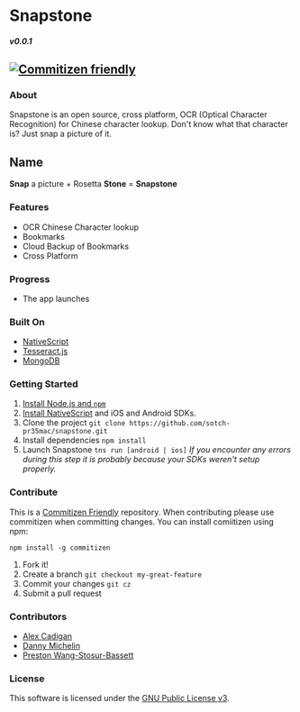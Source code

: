 # Snapstone
##### v0.0.1
<a href="http://commitizen.github.io/cz-cli/"><img src="https://camo.githubusercontent.com/6080f52144977b8b2b20e42408379ce68371aafd/68747470733a2f2f696d672e736869656c64732e696f2f62616467652f636f6d6d6974697a656e2d667269656e646c792d627269676874677265656e2e737667" alt="Commitizen friendly" data-canonical-src="https://img.shields.io/badge/commitizen-friendly-brightgreen.svg" style="max-width:100%;"></a>
---

### About
Snapstone is an open source, cross platform, OCR (Optical Character Recognition) for Chinese character lookup. Don't know what that character is? Just snap a picture of it.

## Name
__Snap__ a picture + Rosetta __Stone__ = __Snapstone__

### Features
- OCR Chinese Character lookup
- Bookmarks
- Cloud Backup of Bookmarks
- Cross Platform

### Progress
- The app launches

### Built On
- [NativeScript](https://www.nativescript.org/)
- [Tesseract.js](http://tesseract.projectnaptha.com/)
- [MongoDB](https://www.mongodb.com/)

### Getting Started
1. [Install Node.js and `npm`](https://nodejs.org/en/download/)
2. [Install NativeScript](http://docs.nativescript.org/start/quick-setup) and iOS and Android SDKs.
3. Clone the project `git clone https://github.com/sotch-pr35mac/snapstone.git`
4. Install dependencies `npm install`
5. Launch Snapstone `tns run [android | ios]` *If you encounter any errors during this step it is probably because your SDKs weren't setup properly.*

### Contribute
This is a [Commitizen Friendly](https://github.com/commitizen/cz-cli) repository. When contributing please use commitizen when committing changes. You can install comiitizen using npm:
```
npm install -g commitizen
```
1. Fork it!
2. Create a branch `git checkout my-great-feature`
3. Commit your changes `git cz`
4. Submit a pull request

### Contributors
- [Alex Cadigan](https://github.com/AlexCadigan)
- [Danny Michelin](https://github.com/dmichelin)
- [Preston Wang-Stosur-Bassett](http://stosur.info)

### License
This software is licensed under the [GNU Public License v3]().
